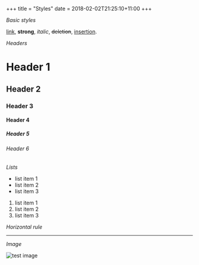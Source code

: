 +++
title = "Styles"
date = 2018-02-02T21:25:10+11:00
+++

*Basic styles*

[link](https://github.com/tyger-technology/tyger-minimal-blog),
**strong**, *italic*, <del>deletion</del>, <ins>insertion</ins>.

*Headers*

# Header 1

## Header 2

### Header 3

#### Header 4

##### Header 5

###### Header 6

*Lists*

- list item 1
- list item 2
- list item 3

1. list item 1
2. list item 2
3. list item 3

*Horizontal rule*

---

*Image*

![test image](https://picsum.photos/g/300)

